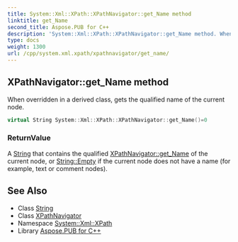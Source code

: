 ```yaml
---
title: System::Xml::XPath::XPathNavigator::get_Name method
linktitle: get_Name
second_title: Aspose.PUB for C++
description: 'System::Xml::XPath::XPathNavigator::get_Name method. When overridden in a derived class, gets the qualified name of the current node in C++.'
type: docs
weight: 1300
url: /cpp/system.xml.xpath/xpathnavigator/get_name/
---
```

## XPathNavigator::get_Name method


When overridden in a derived class, gets the qualified name of the current node.

```cpp
virtual String System::Xml::XPath::XPathNavigator::get_Name()=0
```


### ReturnValue

A [String](../../../system/string/) that contains the qualified [XPathNavigator::get_Name](./) of the current node, or [String::Empty](../../../system/string/empty/) if the current node does not have a name (for example, text or comment nodes).

## See Also

* Class [String](../../../system/string/)
* Class [XPathNavigator](../)
* Namespace [System::Xml::XPath](../../)
* Library [Aspose.PUB for C++](../../../)
